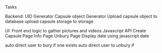 Tasks

Backend:
UID Generator
  Capsule object Generator
    Upload capsule object to database
    upload capsule storage to storage

UI:
Front end logic to gather pictures and videos Javascript API
Create Capsule Page
Info Page
Unbury Page
  Display date using javascript date




auto direct user to bury if one exists
auto direct user to unbury if
